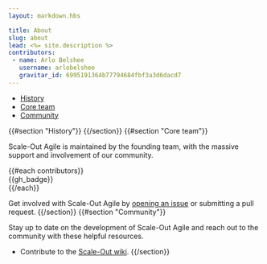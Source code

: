 ```yaml
---
layout: markdown.hbs

title: About
slug: about
lead: <%= site.description %>
contributors:
 - name: Arlo Belshee
   username: arlobelshee
   gravitar_id: 6995191364b77794684fbf3a3d6dacd7
---
```


<div class="row">
	<div class="col-md-3">
		<div class="bs-sidebar hidden-print" role="complementary">
			<ul class="nav bs-sidenav">
				<li>
					<a href="#history">History</a>
				</li>
				<li>
					<a href="#core+team">Core team</a>
				</li>
				<li>
					<a href="#community">Community</a>
				</li>
			</ul>
		</div>
	</div>
	<div class="col-md-9" role="main">
{{#section "History"}}
{{/section}}
{{#section "Core team"}}

Scale-Out Agile is maintained by the founding team, with the massive support and involvement of our community.

<div class="list-group bs-team">
{{#each contributors}}
<div class="list-group-item">
{{gh_badge}}
</div>
{{/each}}
</div>

Get involved with Scale-Out Agile by <a href="https://github.com/Scale-Out-Agile/Scale-Out-Agile.github.io/issues/new">opening an issue</a> or submitting a pull request.
{{/section}}
{{#section "Community"}}

Stay up to date on the development of Scale-Out Agile and reach out to the community with these helpful resources.

<!--      <li>Read and subscribe to <a href="http://blog.getbootstrap.com/">The Official Bootstrap Blog</a>.</li> -->
<!--      <li>Chat with fellow Bootstrappers using IRC in the <code>irc.freenode.net</code> server, in the <a href="irc://irc.freenode.net/#twitter-bootstrap">##twitter-bootstrap channel</a>.</li> -->
<!--      <li>Find inspiring examples of people building with Bootstrap at the <a href="http://expo.getbootstrap.com">Bootstrap Expo</a>.</li> -->
* Contribute to the <a href="https://github.com/Scale-Out-Agile/Scale-Out-Agile.github.io/wiki">Scale-Out wiki</a>.
{{/section}}
	</div>
</div>